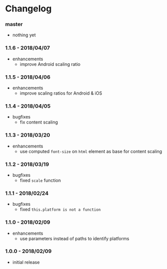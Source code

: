 # Changelog

### master

* nothing yet

### 1.1.6 - 2018/04/07

* enhancements
    * improve Android scaling ratio

### 1.1.5 - 2018/04/06

* enhancements
    * improve scaling ratios for Android & iOS

### 1.1.4 - 2018/04/05

* bugfixes
    * fix content scaling

### 1.1.3 - 2018/03/20

* enhancements
    * use computed `font-size` on `html` element as base for content scaling

### 1.1.2 - 2018/03/19

* bugfixes
    * fixed `scale` function

### 1.1.1 - 2018/02/24

* bugfixes
    * fixed `this.platform is not a function`

### 1.1.0 - 2018/02/09

* enhancements
    * use parameters instead of paths to identify platforms

### 1.0.0 - 2018/02/09

* initial release
